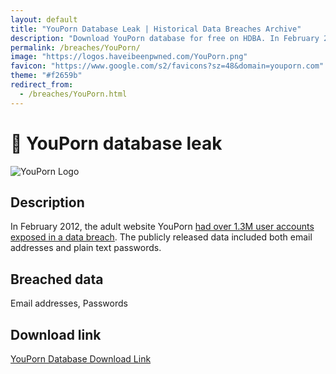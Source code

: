 ```yaml
---
layout: default
title: "YouPorn Database Leak | Historical Data Breaches Archive"
description: "Download YouPorn database for free on HDBA. In February 2012, the adult website YouPorn had over 1.3M user accounts exposed in a data breach. The publicly released data included both email addresses and plain text passwords."
permalink: /breaches/YouPorn/
image: "https://logos.haveibeenpwned.com/YouPorn.png"
favicon: "https://www.google.com/s2/favicons?sz=48&domain=youporn.com"
theme: "#f2659b"
redirect_from:
  - /breaches/YouPorn.html
---
```


# 🔞 YouPorn database leak

![YouPorn Logo](https://logos.haveibeenpwned.com/YouPorn.png)

## Description

In February 2012, the adult website YouPorn <a href="https://redirect.trace.rip/?url=http://www.huffingtonpost.com/2012/02/22/youporn-hacked-email-addresses-passwords_n_1294502.html" target="_blank" rel="noopener">had over 1.3M user accounts exposed in a data breach</a>. The publicly released data included both email addresses and plain text passwords.

## Breached data

Email addresses, Passwords

## Download link

<a href="https://redirect.trace.rip/?url=https://buzzheavier.com/7qp50igq4kf4" target="_blank" rel="noopener">YouPorn Database Download Link</a>
